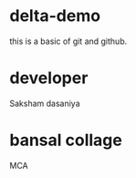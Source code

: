 # delta-demo
this is a basic of git and github.

# developer

Saksham dasaniya

# bansal collage

MCA